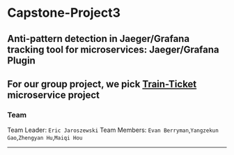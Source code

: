 # Capstone-Project3
##  Anti-pattern detection in Jaeger/Grafana tracking tool for microservices: Jaeger/Grafana Plugin
For our group project, we pick [Train-Ticket](https://github.comFudanSELab/train-ticket) microservice project
---

### Team
Team Leader: `Eric Jaroszewski`
Team Members: `Evan Berryman`,`Yangzekun Gao`,`Zhengyan Hu`,`Maiqi Hou`

---
